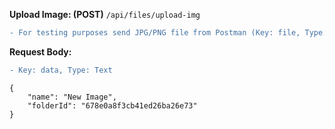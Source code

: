 **Upload Image: (POST)**
`/api/files/upload-img` <br>

```diff
- For testing purposes send JPG/PNG file from Postman (Key: file, Type: File)
```

**Request Body:** 
```diff
- Key: data, Type: Text
```

```
{
    "name": "New Image",
    "folderId": "678e0a8f3cb41ed26ba26e73"
}
```

